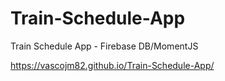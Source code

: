 # Train-Schedule-App
Train Schedule App - Firebase DB/MomentJS

https://vascojm82.github.io/Train-Schedule-App/
